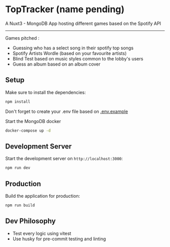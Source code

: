 # TopTracker (name pending)

A Nuxt3 - MongoDB App hosting different games based on the Spotify API

---

Games pitched :

- Guessing who has a select song in their spotify top songs
- Spotify Artists Wordle (based on your favourite artists)
- Blind Test based on music styles common to the lobby's users
- Guess an album based on an album cover

## Setup

Make sure to install the dependencies:

```bash
npm install
```

Don't forget to create your .env file based on [.env.example](.env.example)

Start the MongoDB docker

```bash
docker-compose up -d
```

## Development Server

Start the development server on `http://localhost:3000`:

```bash
npm run dev
```

## Production

Build the application for production:

```bash
npm run build
```

## Dev Philosophy

- Test every logic using vitest
- Use husky for pre-commit testing and linting

